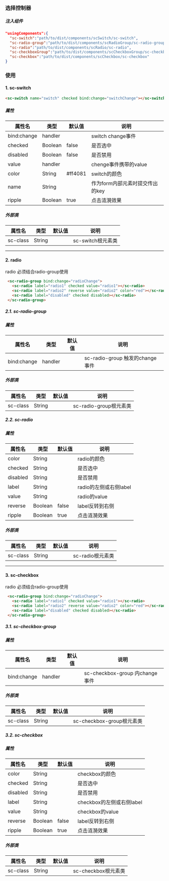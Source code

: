 ### 选择控制器

##### 注入组件

```json
"usingComponents":{
  "sc-switch":"path/to/dist/components/scSwitch/sc-switch",
  "sc-radio-group":"path/to/dist/components/scRadioGroup/sc-radio-group",
  "sc-radio":"path/to/dist/components/scRadio/sc-radio",
  "sc-checkboxGroup":"path/to/dist/components/scCheckboxGroup/sc-checkbox-group",
  "sc-checkbox":"path/to/dist/components/scCheckbox/sc-checkbox"
}
```

### 使用

#### 1. sc-switch

```html
<sc-switch name="switch" checked bind:change="switchChange"></sc-switch>
```

##### 属性

| 属性名  | 类型  |	默认值 |	说明 |
| ------------ | ------------ | ------------ | ------------ |
| bind:change |  handler |	 | switch change事件|
|checked|Boolean|false|是否选中|
|disabled|Boolean|false|是否禁用|
|value|handler||chenge事件携带的value|
|color|String|#ff4081|switch的颜色|
|name|String||作为form内部元素时提交传出的key|
|ripple|Boolean|true|点击涟漪效果|

##### 外部类
| 属性名  | 类型  |	默认值 |	说明 |
| ------------ | ------------ | ------------ | ------------ |
|sc-class|String || sc-switch根元素类 |

***

#### 2. radio
radio 必须结合radio-group使用
```html
 <sc-radio-group bind:change="radioChange">
   <sc-radio label="radio1" checked value="radio1"></sc-radio>
   <sc-radio label="radio2" reverse value="radio2" color="red"></sc-radio>
   <sc-radio label="disabled" checked disabled></sc-radio>
 </sc-radio-group>
```

##### 2.1. sc-radio-group

##### 属性
| 属性名  | 类型  |	默认值 |	说明 |
| ------------ | ------------ | ------------ | ------------ |
| bind:change |  handler |	 | sc-radio-group 触发的change事件|

##### 外部类

| 属性名  | 类型  |	默认值 |	说明 |
| ------------ | ------------ | ------------ | ------------ |
|sc-class|String ||sc-radio-group根元素类 |

##### 2.2. sc-radio
##### 属性
| 属性名  | 类型  |	默认值 |	说明 |
| ------------ | ------------ | ------------ | ------------ |
| color | String |	 | radio的颜色|
| checked | String |	 | 是否选中|
| disabled | String |	 | 是否禁用|
| label | String |	 | radio的左侧或右侧label|
| value | String |	 | radio的value|
| reverse | Boolean |false| label反转到右侧|
|ripple|Boolean|true|点击涟漪效果|

##### 外部类

| 属性名  | 类型  |	默认值 |	说明 |
| ------------ | ------------ | ------------ | ------------ |
|sc-class|String || sc-radio根元素类 |

***

#### 3. sc-checkbox
radio 必须结合radio-group使用
```html
 <sc-radio-group bind:change="radioChange">
   <sc-radio label="radio1" checked value="radio1"></sc-radio>
   <sc-radio label="radio2" reverse value="radio2" color="red"></sc-radio>
   <sc-radio label="disabled" checked disabled></sc-radio>
 </sc-radio-group>
```

##### 3.1. sc-checkbox-group

##### 属性
| 属性名  | 类型  |	默认值 |	说明 |
| ------------ | ------------ | ------------ | ------------ |
| bind:change |  handler |	 | sc-checkbox-group 内change事件|

##### 外部类

| 属性名  | 类型  |	默认值 |	说明 |
| ------------ | ------------ | ------------ | ------------ |
|sc-class|String || sc-checkbox-group根元素类 |

##### 3.2. sc-checkbox

##### 属性
| 属性名  | 类型  |	默认值 |	说明 |
| ------------ | ------------ | ------------ | ------------ |
| color | String |	 | checkbox的颜色|
| checked | String |	 | 是否选中|
| disabled | String |	 | 是否禁用|
| label | String |	 | checkbox的左侧或右侧label|
| value | String |	 | checkbox的value|
| reverse | Boolean |false| label反转到右侧|
|ripple|Boolean|true|点击涟漪效果|

##### 外部类

| 属性名  | 类型  |	默认值 |	说明 |
| ------------ | ------------ | ------------ | ------------ |
|sc-class|String || sc-checkbox根元素类 |
